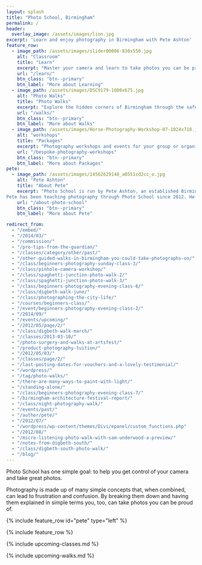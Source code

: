```yaml
---
layout: splash
title: "Photo School, Birmingham"
permalink: /
header:
  overlay_image: /assets/images/lion.jpg
excerpt: 'Learn and enjoy photography in Birmingham with Pete Ashton'
feature_row:
  - image_path: /assets/images/slider00006-830x550.jpg
    alt: "Classroom"
    title: "Learn"
    excerpt: "Master your camera and learn to take photos you can be proud of. Photo School specialises in helping beginners understand the basics."
    url: "/learn/"
    btn_class: "btn--primary"
    btn_label: "More about Learning"
  - image_path: /assets/images/DSC9179-1080x675.jpg
    alt: "Photo Walks"
    title: "Photo Walks"
    excerpt: "Explore the hidden corners of Birmingham through the safety and inspiration of a group photo walk."
    url: "/walks/"
    btn_class: "btn--primary"
    btn_label: "More about Walks"
  - image_path: /assets/images/Horse-Photography-Workshop-07-1024x718.jpg
    alt: "workshops"
    title: "Packages"
    excerpt: "Photography workshops and events for your group or organisation, tailored to your specific needs."
    url: "/bespoke-photography-workshops"
    btn_class: "btn--primary"
    btn_label: "More about Packages"
pete:
  - image_path: /assets/images/14562629148_a0551cd2cc_o.jpg
    alt: "Pete Ashton"
    title: "About Pete"
    excerpt: "Photo School is run by Pete Ashton, an established Birmingham artist, photographer and trainer.<br><br>
Pete has been teaching photography through Photo School since 2012. He specialises in teaching beginners and particularly enjoys the challenge of explaining complex concepts in simple terms."
    url: "/about-photo-school"
    btn_class: "btn--primary"
    btn_label: "More about Pete"

redirect_from: 
  - "/embed/"
  - "/2014/03/"
  - "/commission/"
  - "/pro-tips-from-the-guardian/"
  - "/classes/category/other/past/"
  - "/other-guided-walks-in-birmingham-you-could-take-photographs-on/"
  - "/class/beginners-photography-sunday-class-3/"
  - "/class/pinhole-camera-workshop/"
  - "/class/spaghetti-junction-photo-walk-2/"
  - "/class/spaghetti-junction-photo-walk-3/"
  - "/class/beginners-photography-evening-class-6/"
  - "/class/digbeth-walk-june/"
  - "/class/photographing-the-city-life/"
  - "/courses/beginners-class/"
  - "/event/beginners-photography-evening-class-2/"
  - "/2014/09/"
  - "/events/upcoming/"
  - "/2012/05/page/2/"
  - "/class/digbeth-walk-march/"
  - "/classes/2013-03-10/"
  - "/photo-surgery-and-walks-at-artsfest/"
  - "/product-photography-tuition/"
  - "/2012/05/03/"
  - "/classes/page/2/"
  - "/last-posting-dates-for-vouchers-and-a-lovely-testimonial/"
  - "/wordpress/"
  - "/tag/photo-walks/"
  - "/there-are-many-ways-to-paint-with-light/"
  - "/standing-alone/"
  - "/class/beginners-photography-evening-class-7/"
  - "/birmingham-architecture-festival-report/"
  - "/class/night-photography-walk/"
  - "/events/past/"
  - "/author/pete/"
  - "/2012/07/"
  - "/wordpress/wp-content/themes/Divi/epanel/custom_functions.php"
  - "/2012/08/"
  - "/micro-listening-photo-walk-with-sam-underwood-a-preview/"
  - "/notes-from-digbeth-south/"
  - "/class/digbeth-south-photo-walk/"
  - "/blog/"
---
```


Photo School has one simple goal: to help you get control of your camera and take great photos.

Photography is made up of many simple concepts that, when combined, can lead to frustration and confusion. By breaking them down and having them explained in simple terms you, too, can take photos you can be proud of.


{% include feature_row id="pete" type="left" %}

{% include feature_row %}

{% include upcoming-classes.md %}

{% include upcoming-walks.md %}
